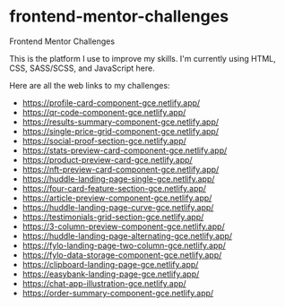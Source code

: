 # frontend-mentor-challenges
Frontend Mentor Challenges

This is the platform I use to improve my skills. I'm currently using HTML, CSS, SASS/SCSS, and JavaScript here.

Here are all the web links to my challenges:

- https://profile-card-component-gce.netlify.app/
- https://qr-code-component-gce.netlify.app/
- https://results-summary-component-gce.netlify.app/
- https://single-price-grid-component-gce.netlify.app/
- https://social-proof-section-gce.netlify.app/
- https://stats-preview-card-component-gce.netlify.app/
- https://product-preview-card-gce.netlify.app/
- https://nft-preview-card-component-gce.netlify.app/
- https://huddle-landing-page-single-gce.netlify.app/
- https://four-card-feature-section-gce.netlify.app/
- https://article-preview-component-gce.netlify.app/
- https://huddle-landing-page-curve-gce.netlify.app/
- https://testimonials-grid-section-gce.netlify.app/
- https://3-column-preview-component-gce.netlify.app/
- https://huddle-landing-page-alternating-gce.netlify.app/
- https://fylo-landing-page-two-column-gce.netlify.app/
- https://fylo-data-storage-component-gce.netlify.app/
- https://clipboard-landing-page-gce.netlify.app/
- https://easybank-landing-page-gce.netlify.app/
- https://chat-app-illustration-gce.netlify.app/
- https://order-summary-component-gce.netlify.app/
